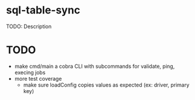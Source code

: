 # sql-table-sync

TODO: Description

# TODO

- make cmd/main a cobra CLI with subcommands for validate, ping, execing jobs
- more test coverage
  - make sure loadConfig copies values as expected (ex: driver, primary key)
